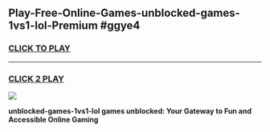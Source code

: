 
## Play-Free-Online-Games-unblocked-games-1vs1-lol-Premium #ggye4
<h3>
<a href="https://premium.freeplayer.one?title=unblocked-games-1vs1-lol&ref=8M">CLICK TO PLAY</a></h3>
<hr>

<h3>
<a href="https://premium.freeplayer.one?title=unblocked-games-1vs1-lol&ref=8M">CLICK 2 PLAY</a>
  
</h3>

<a href="https://premium.freeplayer.one?title=unblocked-games-1vs1-lol&ref=8M"><img src="https://clearcache.store/games.png"></a>


**unblocked-games-1vs1-lol games unblocked: Your Gateway to Fun and Accessible Online Gaming**
